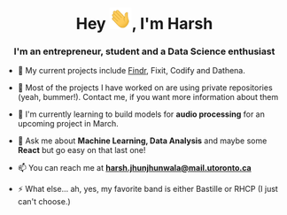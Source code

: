 <h1 align="center">Hey <img src="Hi.gif" width="40px" />, I'm Harsh</h1>
<h3 align="center">I'm an entrepreneur, student and a Data Science enthusiast </h3>

- 🔭 My current projects include [Findr](https://findrapp.ca/), Fixit, Codify and Dathena.

- 🌱 Most of the projects I have worked on are using private repositories (yeah, bummer!). Contact me, if you want more information about them

- 👯 I'm currently learning to build models for **audio processing** for an upcoming project in March.

- 💬 Ask me about **Machine Learning, Data Analysis** and maybe some **React** but go easy on that last one!

- 📫 You can reach me at **harsh.jhunjhunwala@mail.utoronto.ca**

- ⚡ What else... ah, yes, my favorite band is either Bastille or RHCP (I just can't choose.)
